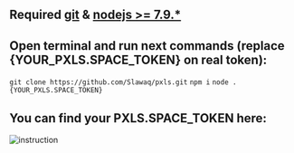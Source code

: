 ## Required [git](https://git-scm.com/downloads) & [nodejs >= 7.9.*](https://nodejs.org/en/download/current/)

## Open terminal and run next commands (replace {YOUR_PXLS.SPACE_TOKEN} on real token):

`git clone https://github.com/Slawaq/pxls.git`
`npm i`
`node . {YOUR_PXLS.SPACE_TOKEN}`

## You can find your PXLS.SPACE_TOKEN here:

![instruction](http://i.imgur.com/tFLwjs7.png)